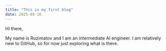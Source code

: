 ```yaml
---
title: "This is my first blog"
date: 2025-05-16
---
```


Hi there,

My name is Ruzimatov and I am an intermediate AI engineer. I am relatively new to GitHub, so for now just exploring what is there.
